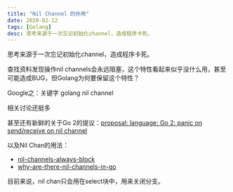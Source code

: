 ```yaml
---
title: "Nil Channel 的作用"
date: 2020-02-12
tags: [Golang]
desc: 思考来源于一次忘记初始化channel，造成程序卡死。
---
```


思考来源于一次忘记初始化channel，造成程序卡死。

查找资料发现操作nil channels会永远阻塞，这个特性看起来似乎没什么用，甚至可能造成BUG，但Golang为何要保留这个特性？

Google之：关键字 golang nil channel

相关讨论还挺多

甚至还有新鲜的关于Go 2的提议：[proposal: language: Go 2: panic on send/receive on nil channel](https://github.com/golang/go/issues/21069)

以及Nil Chan的用法：

- [nil-channels-always-block](https://www.godesignpatterns.com/2014/05/nil-channels-always-block.html)
- [why-are-there-nil-channels-in-go](https://medium.com/justforfunc/why-are-there-nil-channels-in-go-9877cc0b2308)

目前来说，nil chan只会用在select块中，用来关闭分支。

